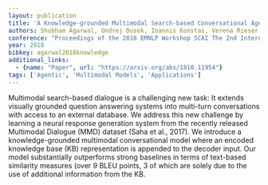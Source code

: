 ```yaml
---
layout: publication
title: 'A Knowledge-grounded Multimodal Search-based Conversational Agent'
authors: Shubham Agarwal, Ondrej Dusek, Ioannis Konstas, Verena Rieser
conference: "Proceedings of the 2018 EMNLP Workshop SCAI The 2nd International Workshop on Search-Oriented Conversational AI pages 59-66 Brussels Belgium October 2018"
year: 2018
bibkey: agarwal2018knowledge
additional_links:
  - {name: "Paper", url: "https://arxiv.org/abs/1810.11954"}
tags: ['Agentic', 'Multimodal Models', 'Applications']
---
```

Multimodal search-based dialogue is a challenging new task: It extends
visually grounded question answering systems into multi-turn conversations with
access to an external database. We address this new challenge by learning a
neural response generation system from the recently released Multimodal
Dialogue (MMD) dataset (Saha et al., 2017). We introduce a knowledge-grounded
multimodal conversational model where an encoded knowledge base (KB)
representation is appended to the decoder input. Our model substantially
outperforms strong baselines in terms of text-based similarity measures (over 9
BLEU points, 3 of which are solely due to the use of additional information
from the KB.
